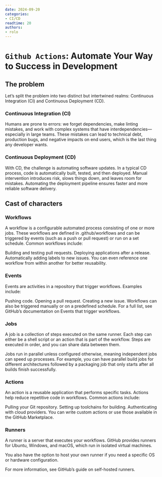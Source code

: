 ```yaml
---
date: 2024-09-20  
categories:
- CI/CD  
readtime: 20  
authors:
- rolo
---
```


# `Github Actions`: Automate Your Way to Success in Development

## The problem
Let’s split the problem into two distinct but intertwined realms: Continuous Integration (CI) and Continuous Deployment (CD).


### Continuous Integration (CI)
Humans are prone to errors: we forget dependencies, make linting mistakes, and work with complex systems that have interdependencies—especially in large teams. These mistakes can lead to technical debt, production bugs, and negative impacts on end users, which is the last thing any developer wants.

### Continuous Deployment (CD)
With CD, the challenge is automating software updates. In a typical CD process, code is automatically built, tested, and then deployed. Manual intervention introduces risk, slows things down, and leaves room for mistakes. Automating the deployment pipeline ensures faster and more reliable software delivery.

## Cast of characters 
### Workflows
A workflow is a configurable automated process consisting of one or more jobs. These workflows are defined in .github/workflows and can be triggered by events (such as a push or pull request) or run on a set schedule. Common workflows include:

Building and testing pull requests.
Deploying applications after a release.
Automatically adding labels to new issues.
You can even reference one workflow from within another for better reusability.

### Events
Events are activities in a repository that trigger workflows. Examples include:

Pushing code.
Opening a pull request.
Creating a new issue.
Workflows can also be triggered manually or on a predefined schedule. For a full list, see GitHub’s documentation on Events that trigger workflows.

### Jobs
A job is a collection of steps executed on the same runner. Each step can either be a shell script or an action that is part of the workflow. Steps are executed in order, and you can share data between them.

Jobs run in parallel unless configured otherwise, meaning independent jobs can speed up processes. For example, you can have parallel build jobs for different architectures followed by a packaging job that only starts after all builds finish successfully.

### Actions
An action is a reusable application that performs specific tasks. Actions help reduce repetitive code in workflows. Common actions include:

Pulling your Git repository.
Setting up toolchains for building.
Authenticating with cloud providers.
You can write custom actions or use those available in the GitHub Marketplace.

### Runners
A runner is a server that executes your workflows. GitHub provides runners for Ubuntu, Windows, and macOS, which run in isolated virtual machines.

You also have the option to host your own runner if you need a specific OS or hardware configuration.

For more information, see GitHub’s guide on self-hosted runners.

